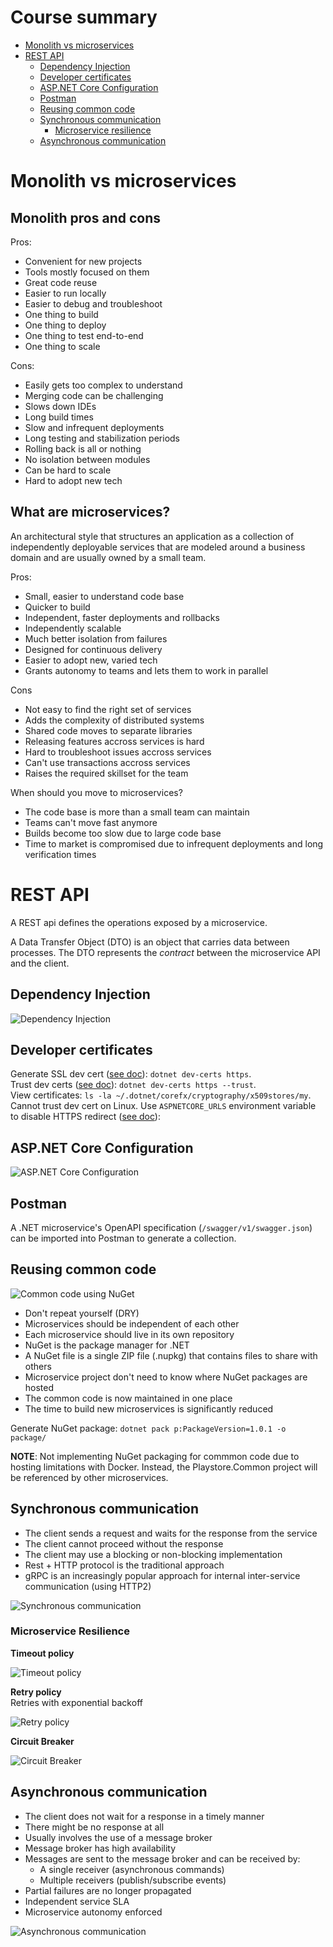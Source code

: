 # Course summary
- [Monolith vs microservices](#monolith-vs-microservices)
- [REST API](#rest-api)
    - [Dependency Injection](#dependency-injection)
    - [Developer certificates](#developer-certificates)
    - [ASP.NET Core Configuration](#aspnet-core-configuration)
    - [Postman](#postman)
    - [Reusing common code](#reusing-common-code)
    - [Synchronous communication](#synchronous-communication)
        - [Microservice resilience](#microservice-resilience)
    - [Asynchronous communication](#asynchronous-communication)

# Monolith vs microservices
## Monolith pros and cons
Pros:
- Convenient for new projects
- Tools mostly focused on them
- Great code reuse
- Easier to run locally
- Easier to debug and troubleshoot
- One thing to build
- One thing to deploy
- One thing to test end-to-end
- One thing to scale

Cons:
- Easily gets too complex to understand
- Merging code can be challenging
- Slows down IDEs
- Long build times
- Slow and infrequent deployments
- Long testing and stabilization periods
- Rolling back is all or nothing
- No isolation between modules
- Can be hard to scale
- Hard to adopt new tech

## What are microservices?
An architectural style that structures an application as a collection of independently deployable services that are modeled around a business domain and are usually owned by a small team.  

Pros:
- Small, easier to understand code base
- Quicker to build
- Independent, faster deployments and rollbacks
- Independently scalable
- Much better isolation from failures
- Designed for continuous delivery
- Easier to adopt new, varied tech
- Grants autonomy to teams and lets them to work in parallel

Cons
- Not easy to find the right set of services
- Adds the complexity of distributed systems
- Shared code moves to separate libraries
- Releasing features accross services is hard
- Hard to troubleshoot issues accross services
- Can't use transactions accross services
- Raises the required skillset for the team

When should you move to microservices?
- The code base is more than a small team can maintain
- Teams can't move fast anymore
- Builds become too slow due to large code base
- Time to market is compromised due to infrequent deployments and long verification times

# REST API
A REST api defines the operations exposed by a microservice.

A Data Transfer Object (DTO) is an object that carries data between processes. The DTO represents the _contract_ between the microservice API and the client.

## Dependency Injection
![Dependency Injection](readme/dependency_injection.svg)

## Developer certificates
Generate SSL dev cert ([see doc](https://learn.microsoft.com/en-us/dotnet/core/tools/dotnet-dev-certs)): `dotnet dev-certs https`.  
Trust dev certs ([see doc](https://learn.microsoft.com/en-us/aspnet/core/security/enforcing-ssl?view=aspnetcore-8.0&tabs=visual-studio%2Clinux-ubuntu%2Clinux-sles#trust-the-aspnet-core-https-development-certificate-on-windows-and-macos)): `dotnet dev-certs https --trust`.  
View certificates: `ls -la ~/.dotnet/corefx/cryptography/x509stores/my`.  
Cannot trust dev cert on Linux. Use `ASPNETCORE_URLS` environment variable to disable HTTPS redirect ([see doc](https://learn.microsoft.com/en-us/aspnet/core/security/enforcing-ssl?view=aspnetcore-8.0&tabs=visual-studio%2Clinux-ubuntu%2Clinux-sles)): 

## ASP.NET Core Configuration
![ASP.NET Core Configuration](readme/dotnet_configuration.svg)

## Postman
A .NET microservice's OpenAPI specification (`/swagger/v1/swagger.json`) can be imported into Postman to generate a collection.

## Reusing common code
![Common code using NuGet](readme/common_nuget.svg)

- Don't repeat yourself (DRY)
- Microservices should be independent of each other
- Each microservice should live in its own repository
- NuGet is the package manager for .NET
- A NuGet file is a single ZIP file (.nupkg) that contains files to share with others
- Microservice project don't need to know where NuGet packages are hosted
- The common code is now maintained in one place
- The time to build new microservices is significantly reduced

Generate NuGet package: `dotnet pack p:PackageVersion=1.0.1 -o package/`

**NOTE**: Not implementing NuGet packaging for commmon code due to hosting limitations with Docker. Instead, the Playstore.Common project will be referenced by other microservices.

## Synchronous communication
- The client sends a request and waits for the response from the service
- The client cannot proceed without the response
- The client may use a blocking or non-blocking implementation
- Rest + HTTP protocol is the traditional approach
- gRPC is an increasingly popular approach for internal inter-service communication (using HTTP2)

![Synchronous communication](readme/sync_communication.svg)

### Microservice Resilience
**Timeout policy**  

![Timeout policy](readme/polly_timeout.svg)

**Retry policy**  
Retries with exponential backoff  

![Retry policy](readme/polly_retry.svg)

**Circuit Breaker**  

![Circuit Breaker](readme/polly_circuit_breaker.svg)

## Asynchronous communication
- The client does not wait for a response in a timely manner
- There might be no response at all
- Usually involves the use of a message broker
- Message broker has high availability
- Messages are sent to the message broker and can be received by: 
    - A single receiver (asynchronous commands)
    - Multiple receivers (publish/subscribe events)
- Partial failures are no longer propagated
- Independent service SLA
- Microservice autonomy enforced

![Asynchronous communication](readme/queue_comunication.svg)